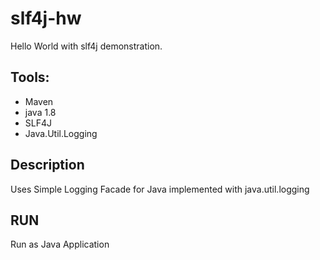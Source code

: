 # slf4j-hw

Hello World with slf4j demonstration.

## Tools:
* Maven 
* java 1.8
* SLF4J
* Java.Util.Logging

## Description
Uses Simple Logging Facade for Java implemented with java.util.logging

## RUN
Run as Java Application
